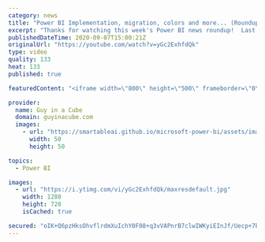```yaml
---
category: news
title: "Power BI Implementation, migration, colors and more... (Roundup | Sept 7, 2020)"
excerpt: "Thanks for watching this week's Power BI news roundup!  Last weeks roundup: https://guyinacu.be/roundup192 Patrick's tech video: https://guyinacu.be/personalview  GIAC Clips Channel: https://guyincu.be/clips  🔴 Live Replay: https://guyinacu.be/live024  📢 Become a member: https://guyinacu.be/membership"
publishedDateTime: 2020-09-07T15:00:21Z
originalUrl: "https://youtube.com/watch?v=yGc2ExhfdQk"
type: video
quality: 133
heat: 133
published: true

featuredContent: "<iframe width=\"800\" height=\"500\" frameborder=\"0\" src=\"https://www.youtube.com/embed/yGc2ExhfdQk\" allow=\"accelerometer; autoplay; encrypted-media; gyroscope; picture-in-picture\" allowfullscreen></iframe>"

provider:
  name: Guy in a Cube
  domain: guyinacube.com
  images:
    - url: "https://smartableai.github.io/microsoft-power-bi/assets/images/organizations/guyinacube.com-50x50.jpg"
      width: 50
      height: 50

topics:
  - Power BI

images:
  - url: "https://i.ytimg.com/vi/yGc2ExhfdQk/maxresdefault.jpg"
    width: 1280
    height: 720
    isCached: true

secured: "oIK+Q6pzHksOhvflrdmXuIchY0F08+q3vVAPnrB7clwIWKyiEInJf/Uecp+7bkCCMJ4EsfI05OIdvWoObfeuMWbEkSbir5eh06noGPtYM8OHDGySpXr8n4kw39E6YUqfkMKruvOl58VUQQnKM2HidS0ZKw4D4DPW5Zyc1OVn7i/kksb+3XiqAThaez4O7V7R+t+nDt41Vyi2Pwu20Z0+63WwXZZewA+ZH+D5K7KFibdBPHrPZBzxrsl3vJY5LLRnDtT1UIQnKwNTfsBdvQPEg3plAcinPUBoGQ8Elj14u5hBm6CB3AvRYqwEYsGnbimxMgmSeyEAaHmuNVbK78mWHYDEfSk0euQXLdQwpv4CDOIlqFjhO9B8Z5yU1sCZObguf72tHJjjEyIxWRK2UVSlS1TuatY7ybOkTrYqOOjw0Vk=;Pb3i4kbwGlZb15NaQuL58g=="
---
```


